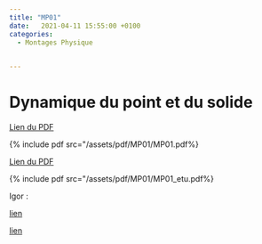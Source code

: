 ```yaml
---
title: "MP01"
date:   2021-04-11 15:55:00 +0100
categories:
  - Montages Physique

  
---
```


# Dynamique du point et du solide

[Lien du PDF](/assets/pdf/MP01/MP01.pdf)

{% include pdf src="/assets/pdf/MP01/MP01.pdf%}

[Lien du PDF](/assets/pdf/MP01/MP01_etu.pdf)

{% include pdf src="/assets/pdf/MP01/MP01_etu.pdf%}

Igor :

<a href="/assets/pdf/MP01/mesure_gravite_chutelibre.pxp" download>lien</a>

<a href="/assets/pdf/MP01/pendule_moment_inertie.pxp " download>lien</a>


